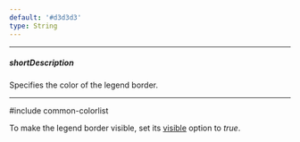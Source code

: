 ```yaml
---
default: '#d3d3d3'
type: String
---
```

---
##### shortDescription
Specifies the color of the legend border.

---
#include common-colorlist

To make the legend border visible, set its [visible](/api-reference/20%20Data%20Visualization%20Widgets/dxVectorMap/1%20Configuration/legends/border/visible.md '/Documentation/ApiReference/Data_Visualization_Widgets/dxVectorMap/Configuration/legends/border/#visible') option to _true_.